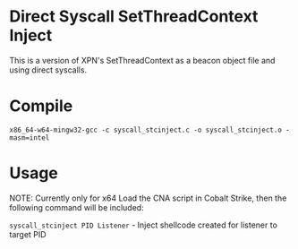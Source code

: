 # Direct Syscall SetThreadContext Inject 

This is a version of XPN's SetThreadContext as a beacon object file and using direct syscalls.

# Compile
`x86_64-w64-mingw32-gcc -c syscall_stcinject.c -o syscall_stcinject.o -masm=intel`

# Usage

NOTE: Currently only for x64
Load the CNA script in Cobalt Strike, then the following command will be included:

`syscall_stcinject PID Listener` - Inject shellcode created for listener to target PID

